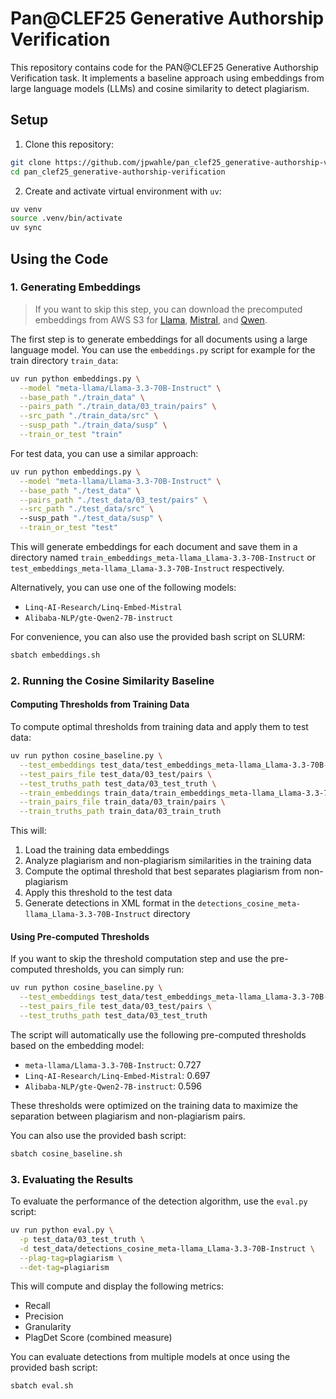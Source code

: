 # Pan@CLEF25 Generative Authorship Verification

This repository contains code for the PAN@CLEF25 Generative Authorship Verification task. It implements a baseline approach using embeddings from large language models (LLMs) and cosine similarity to detect plagiarism.

## Setup

1. Clone this repository:
```bash
git clone https://github.com/jpwahle/pan_clef25_generative-authorship-verification.git
cd pan_clef25_generative-authorship-verification
```

2. Create and activate virtual environment with `uv`:
```bash
uv venv
source .venv/bin/activate
uv sync
```

## Using the Code

### 1. Generating Embeddings

> If you want to skip this step, you can download the precomputed embeddings from AWS S3 for [Llama](https://aws-static-webhost-9.s3.us-east-2.amazonaws.com/pan25/test_embeddings_meta-llama_Llama-3.3-70B-Instruct.tar.gz), [Mistral](https://aws-static-webhost-9.s3.us-east-2.amazonaws.com/pan25/test_embeddings_Linq-AI-Research_Linq-Embed-Mistral.tar.gz), and [Qwen](https://aws-static-webhost-9.s3.us-east-2.amazonaws.com/pan25/test_embeddings_Alibaba-NLP_gte-Qwen2-7B-instruct.tar.gz).

The first step is to generate embeddings for all documents using a large language model. You can use the `embeddings.py` script for example for the train directory `train_data`:

```bash
uv run python embeddings.py \
  --model "meta-llama/Llama-3.3-70B-Instruct" \
  --base_path "./train_data" \
  --pairs_path "./train_data/03_train/pairs" \
  --src_path "./train_data/src" \
  --susp_path "./train_data/susp" \
  --train_or_test "train"
```

For test data, you can use a similar approach:

```bash
uv run python embeddings.py \
  --model "meta-llama/Llama-3.3-70B-Instruct" \
  --base_path "./test_data" \
  --pairs_path "./test_data/03_test/pairs" \
  --src_path "./test_data/src" \   
  --susp_path "./test_data/susp" \
  --train_or_test "test"
```

This will generate embeddings for each document and save them in a directory named `train_embeddings_meta-llama_Llama-3.3-70B-Instruct` or `test_embeddings_meta-llama_Llama-3.3-70B-Instruct` respectively.

Alternatively, you can use one of the following models:
- `Linq-AI-Research/Linq-Embed-Mistral`
- `Alibaba-NLP/gte-Qwen2-7B-instruct`

For convenience, you can also use the provided bash script on SLURM:
```bash
sbatch embeddings.sh
```

### 2. Running the Cosine Similarity Baseline

#### Computing Thresholds from Training Data

To compute optimal thresholds from training data and apply them to test data:

```bash
uv run python cosine_baseline.py \
  --test_embeddings test_data/test_embeddings_meta-llama_Llama-3.3-70B-Instruct \
  --test_pairs_file test_data/03_test/pairs \
  --test_truths_path test_data/03_test_truth \
  --train_embeddings train_data/train_embeddings_meta-llama_Llama-3.3-70B-Instruct \
  --train_pairs_file train_data/03_train/pairs \
  --train_truths_path train_data/03_train_truth
```

This will:
1. Load the training data embeddings
2. Analyze plagiarism and non-plagiarism similarities in the training data
3. Compute the optimal threshold that best separates plagiarism from non-plagiarism
4. Apply this threshold to the test data
5. Generate detections in XML format in the `detections_cosine_meta-llama_Llama-3.3-70B-Instruct` directory

#### Using Pre-computed Thresholds

If you want to skip the threshold computation step and use the pre-computed thresholds, you can simply run:

```bash
uv run python cosine_baseline.py \
  --test_embeddings test_data/test_embeddings_meta-llama_Llama-3.3-70B-Instruct \
  --test_pairs_file test_data/03_test/pairs \
  --test_truths_path test_data/03_test_truth
```

The script will automatically use the following pre-computed thresholds based on the embedding model:
- `meta-llama/Llama-3.3-70B-Instruct`: 0.727
- `Linq-AI-Research/Linq-Embed-Mistral`: 0.697
- `Alibaba-NLP/gte-Qwen2-7B-instruct`: 0.596

These thresholds were optimized on the training data to maximize the separation between plagiarism and non-plagiarism pairs.

You can also use the provided bash script:
```bash
sbatch cosine_baseline.sh
```

### 3. Evaluating the Results

To evaluate the performance of the detection algorithm, use the `eval.py` script:

```bash
uv run python eval.py \
  -p test_data/03_test_truth \
  -d test_data/detections_cosine_meta-llama_Llama-3.3-70B-Instruct \
  --plag-tag=plagiarism \
  --det-tag=plagiarism
```

This will compute and display the following metrics:
- Recall
- Precision
- Granularity
- PlagDet Score (combined measure)

You can evaluate detections from multiple models at once using the provided bash script:
```bash
sbatch eval.sh
```
